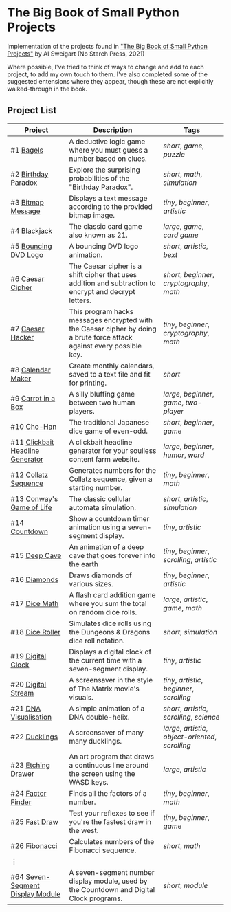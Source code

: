 # The Big Book of Small Python Projects
Implementation of the projects found in ["The Big Book of Small Python Projects"](https://inventwithpython.com/bigbookpython/) by Al Sweigart (No Starch Press, 2021)

Where possible, I've tried to think of ways to change and add to each project, to add my own touch to them. I've also completed some of the suggested entensions where they appear, though these are not explicitly walked-through in the book.

## Project List

| Project | Description | Tags |
|--------|--------|--------|
| #1 [Bagels](/Projects/Project%20%2301%20Bagels) | A deductive logic game where you must guess a number based on clues. | _short_, _game_, _puzzle_ |
| #2 [Birthday Paradox](/Projects/Project%20%2302%20Birthday%20Paradox) | Explore the surprising probabilities of the "Birthday Paradox". | _short_, _math_, _simulation_ |
| #3 [Bitmap Message](/Projects/Project%20%2303%20Bitmap%20Message) | Displays a text message according to the provided bitmap image. | _tiny_, _beginner_, _artistic_ |
| #4 [Blackjack](/Projects/Project%20%2304%20Blackjack) | The classic card game also known as 21. | _large_, _game_, _card game_  | 
| #5 [Bouncing DVD Logo](/Projects/Project%20%2305%20Bouncing%20DVD%20Logo) | A bouncing DVD logo animation.  | _short_, _artistic_, _bext_ |
| #6 [Caesar Cipher](/Projects/Project%20%2306%20Caesar%20Cipher) | The Caesar cipher is a shift cipher that uses addition and subtraction to encrypt and decrypt letters. | _short_, _beginner_, _cryptography_, _math_ |
| #7 [Caesar Hacker](/Projects/Project%20%2307%20Caesar%20Hacker) | This program hacks messages encrypted with the Caesar cipher by doing a brute force attack against every possible key. | _tiny_, _beginner_, _cryptography_, _math_ |
| #8 [Calendar Maker](/Projects/Project%20%2308%20Calendar%20Maker) | Create monthly calendars, saved to a text file and fit for printing. | _short_ |
| #9 [Carrot in a Box](/Projects/Project%20%2309%20Carrot%20in%20a%20Box) | A silly bluffing game between two human players. | _large_, _beginner_, _game_, _two-player_ |
| #10 [Cho-Han](/Projects/Project%20%2310%20Cho-Han) | The traditional Japanese dice game of even-odd. | _short_, _beginner_, _game_ |
| #11 [Clickbait Headline Generator](/Projects/Project%20%2311%20Clickbait%20Headline%20Generator) | A clickbait headline generator for your soulless content farm website. | _large_, _beginner_, _humor_, _word_ |
| #12 [Collatz Sequence](/Projects/Project%20%2312%20Collatz%20Sequence)| Generates numbers for the Collatz sequence, given a starting number. | _tiny_, _beginner_, _math_ |
| #13 [Conway's Game of Life](/Projects/Project%20%2313%20Conway%27s%20Game%20of%20Life) | The classic cellular automata simulation. | _short_, _artistic_, _simulation_ |
| #14 [Countdown](/Projects/Project%20%2314%20Countdown) | Show a countdown timer animation using a seven-segment display. | _tiny_, _artistic_ |
| #15 [Deep Cave](/Projects/Project%20%2315%20Deep%20Cave) | An animation of a deep cave that goes forever into the earth | _tiny_, _beginner_, _scrolling_, _artistic_ |
| #16 [Diamonds](/Projects/Project%20%2316%20Diamonds) | Draws diamonds of various sizes. | _tiny_, _beginner_, _artistic_ |
| #17 [Dice Math](/Projects/Project%20%2317%20Dice%20Math) | A flash card addition game where you sum the total on random dice rolls. | _large_, _artistic_, _game_, _math_ |
| #18 [Dice Roller](/Projects/Project%20%2318%20Dice%20Roller) | Simulates dice rolls using the Dungeons & Dragons dice roll notation. | _short_, _simulation_ |
| #19 [Digital Clock](/Projects/Project%20%2319%20Digital%20Clock) | Displays a digital clock of the current time with a seven-segment display. | _tiny_, _artistic_ |
| #20 [Digital Stream](/Projects/Project%20%2320%20Digital%20Stream) | A screensaver in the style of The Matrix movie's visuals. | _tiny_, _artistic_, _beginner_, _scrolling_ |
| #21 [DNA Visualisation](/Projects/Project%20%2321%20DNA%20Visualisation) | A simple animation of a DNA double-helix. | _short_, _artistic_, _scrolling_, _science_ |
| #22 [Ducklings](/Projects/Project%20%2322%20Ducklings) | A screensaver of many many ducklings. | _large_, _artistic_, _object-oriented_, _scrolling_ | 
| #23 [Etching Drawer](/Projects/Project%20%2323%20Etching%20Drawer) | An art program that draws a continuous line around the screen using the WASD keys. | _large_, _artistic_ |
| #24 [Factor Finder](/Projects/Project%20%2324%20Factor%20Finder) | Finds all the factors of a number. | _tiny_, _beginner_, _math_ |
| #25 [Fast Draw](/Projects/Project%20%2325%20Fast%20Draw) | Test your reflexes to see if you're the fastest draw in the west. | _tiny_, _beginner_, _game_  |
| #26 [Fibonacci](/Projects/Project%20%2326%20Fibonacci) | Calculates numbers of the Fibonacci sequence. | _short_, _math_  |
|⋮ | | |
| #64 [Seven-Segment Display Module](/Projects/Project%20%2364%20Seven-Segment%20Display%20Module) | A seven-segment number display module, used by the Countdown and Digital Clock programs. | _short_, _module_ |
